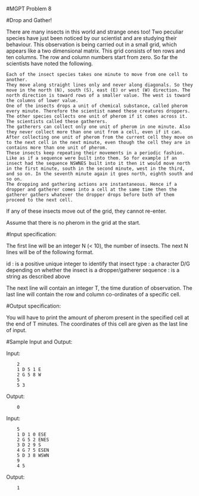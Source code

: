 #MGPT Problem 8

#Drop and Gather!

There are many insects in this world and strange ones too! Two peculiar species have just been noticed by our scientist and are studying their behaviour.
This observation is being carried out in a small grid, which appears like a two dimensional matrix. This grid consists of ten rows and ten columns. The row and column numbers start from zero.
So far the scientists have noted the following.

    Each of the insect species takes one minute to move from one cell to another.
    They move along straight lines only and never along diagonals. So they move in the north (N), south (S), east (E) or west (W) direction. The north direction is toward rows of a smaller value. The west is toward the columns of lower value.
    One of the insects drops a unit of chemical substance, called pherom every minute. Therefore the scientist named these creatures droppers. The other species collects one unit of pherom if it comes across it. The scientists called these gatherers.
    The gatherers can collect only one unit of pherom in one minute. Also they never collect more than one unit from a cell, even if it can. After collecting one unit of pherom from the current cell they move on to the next cell in the next minute, even though the cell they are in contains more than one unit of pherom.
    These insects keep repeating their movements in a periodic fashion. Like as if a sequence were built into them. So for example if an insect had the sequence NSWNES built into it then it would move north in the first minute, south in the second minute, west in the third, and so on. In the seventh minute again it goes north, eighth south and so on.
    The dropping and gathering actions are instantaneous. Hence if a dropper and gatherer comes into a cell at the same time then the gatherer gathers whatever the dropper drops before both of them proceed to the next cell.

If any of these insects move out of the grid, they cannot re-enter.

Assume that there is no pherom in the grid at the start.

#Input specification:

The first line will be an integer N (< 10), the number of insects.
The next N lines will be of the following format.

<id> <type> <start row coordinate> <start column coordinate> <sequence>

id      	: is a positive unique integer to identify that insect
type    	: a character D/G depending on whether the insect is a dropper/gatherer
sequence	: is a string as described above

The next line will contain an integer T, the time duration of observation.
The last line will contain the row and column co-ordinates of a specific cell.

#Output specification:

You will have to print the amount of pherom present in the specified cell at the end of T minutes. The coordinates of this cell are given as the last line of input.


#Sample Input and Output:


Input:

		2
		1 D 5 1 E
		2 G 5 8 W
		5
		5 3

Output:

		0

Input:

		5
		1 D 1 0 ESE
		2 G 5 2 ENES
		3 D 2 9 S
		4 G 7 5 ESEN
		5 D 3 8 WSWN 
		9
		4 5

Output:

		1


